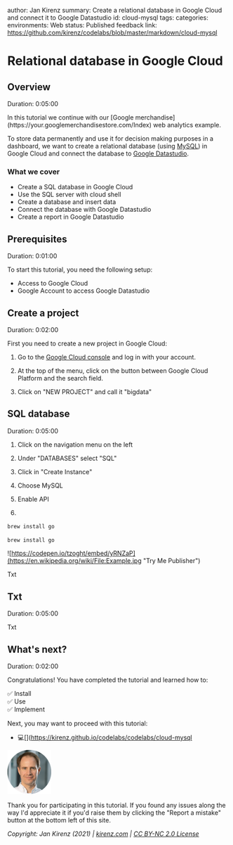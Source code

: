 author: Jan Kirenz
summary: Create a relational database in Google Cloud and connect it to Google Datastudio
id: cloud-mysql
tags:
categories:
environments: Web
status: Published
feedback link: https://github.com/kirenz/codelabs/blob/master/markdown/cloud-mysql

# Relational database in Google Cloud

<!-- ------------------------ -->
## Overview

Duration: 0:05:00

<aside class="positive">
In this tutorial we continue with our [Google merchandise](https://your.googlemerchandisestore.com/Index) web analytics example.
</aside>

To store data permanently and use it for decision making purposes in a dashboard, we want to create a relational database (using [MySQL](https://www.mysql.com)) in Google Cloud and connect the database to [Google Datastudio](https://datastudio.google.com). 

### What we cover

- Create a SQL database in Google Cloud
- Use the SQL server with cloud shell
- Create a database and insert data
- Connect the database with Google Datastudio 
- Create a report in Google Datastudio


<!-- ------------------------ -->
## Prerequisites

Duration: 0:01:00

To start this tutorial, you need the following setup:

- Access to Google Cloud
- Google Account to access Google Datastudio

<!-- ------------------------ -->
## Create a project

Duration: 0:02:00

First you need to create a new project in Google Cloud:

1. Go to the [Google Cloud console](https://console.cloud.google.com) and log in with your account.

2. At the top of the menu, click on the button between Google Cloud Platform and the search field.

3. Click on "NEW PROJECT" and call it "bigdata"

<!-- ------------------------ -->
## SQL database

Duration: 0:05:00

1. Click on the navigation menu on the left

2. Under "DATABASES" select "SQL"

3. Click in "Create Instance"

4. Choose MySQL

5. Enable API 




4. 



```bash
brew install go
```

```python
brew install go
```

![https://codepen.io/tzoght/embed/yRNZaP](https://en.wikipedia.org/wiki/File:Example.jpg "Try Me Publisher")

Txt


<!-- ------------------------ -->
## Txt

Duration: 0:05:00

Txt

<!-- ------------------------ -->
## What's next?

Duration: 0:02:00

Congratulations! You have completed the tutorial and learned how to:

✅ Install  
✅ Use  
✅ Implement  

Next, you may want to proceed with this tutorial:

- 💻[](https://kirenz.github.io/codelabs/codelabs/cloud-mysql


<img src="img/Jan.png" alt="Jan Kirenz" width="100">

Thank you for participating in this tutorial. If you found any issues along the way I'd appreciate it if you'd raise them by clicking the "Report a mistake" button at the bottom left of this site.

*Copyright: Jan Kirenz (2021) | [kirenz.com](https://www.kirenz.com) | [CC BY-NC 2.0 License](https://creativecommons.org/licenses/by-nc/2.0/)*